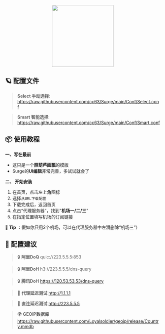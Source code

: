 <div align="center">
 <img src="https://raw.githubusercontent.com/cc63/Surge/main/Module/Surge.png" width="200">
</div>

## 🪐 配置文件
> **Select 手动选择**:  https://raw.githubusercontent.com/cc63/Surge/main/Conf/Select.conf

> **Smart 智能选择**:  https://raw.githubusercontent.com/cc63/Surge/main/Conf/Smart.conf

## 📦 使用教程

**一、写在最前**

- 这只是一个**照葫芦画瓢**的模版
- Surge的**UI编辑**非常完善，多试试就会了


**二、 开始安装**

1. 在首页，点击左上角图标
2. 选择`从URL下载配置`
3. 下载完成后，返回首页
4. 点击“代理服务器”，找到"**机场一/二/三**"
5. 在指定位置填写机场的订阅链接

🔔 **Tip** ：假如你只用2个机场，可以在代理服务器中左滑删除“机场三”）

## 🧩 配置建议

>  🔒 **阿里DoQ** quic://223.5.5.5:853

>  🔒 **阿里DoH** h3://223.5.5.5/dns-query

> 🔒 **腾讯DoH** https://120.53.53.53/dns-query

>  🛜 **代理延迟测试** http://1.1.1.1

>  🛜 **直连延迟测试** http://223.5.5.5

>  🌍 **GEOIP数据库** https://raw.githubusercontent.com/Loyalsoldier/geoip/release/Country.mmdb
